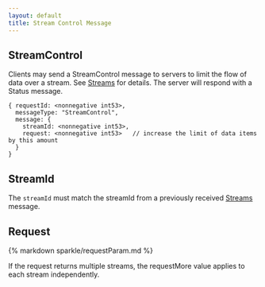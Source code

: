 ```yaml
---
layout: default
title: Stream Control Message
---
```


StreamControl
---
Clients may send a StreamControl message to servers to limit the flow of data over a stream. 
See [Streams](Streams.html) for details. 
The server will respond with a Status message. 

    { requestId: <nonnegative int53>,  
      messageType: "StreamControl",
      message: {
        streamId: <nonnegative int53>,
        request: <nonnegative int53>   // increase the limit of data items by this amount 
      }
    }

## StreamId
The `streamId` must match the streamId from a previously received [Streams](Streams.html) message.

## Request
{% markdown sparkle/requestParam.md %}

If the request returns multiple streams, the requestMore value applies to each stream independently. 

